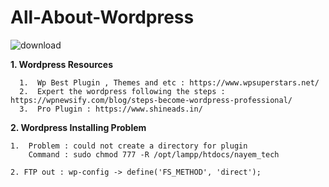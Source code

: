 # All-About-Wordpress
![download](https://user-images.githubusercontent.com/52255671/111907277-c923a180-8a7e-11eb-92b7-31e838009fd6.png)

**1. Wordpress Resources**

      1.  Wp Best Plugin , Themes and etc : https://www.wpsuperstars.net/
      2.  Expert the wordpress following the steps : https://wpnewsify.com/blog/steps-become-wordpress-professional/
      3.  Pro Plugin : https://www.shineads.in/


**2. Wordpress Installing Problem**
   
    1.  Problem : could not create a directory for plugin
        Command : sudo chmod 777 -R /opt/lampp/htdocs/nayem_tech
        
    2. FTP out : wp-config -> define('FS_METHOD', 'direct');

